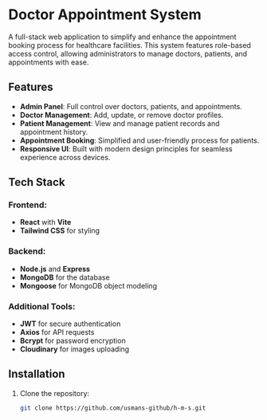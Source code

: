 # Doctor Appointment System

A full-stack web application to simplify and enhance the appointment booking process for healthcare facilities. This system features role-based access control, allowing administrators to manage doctors, patients, and appointments with ease.

## Features

- **Admin Panel**: Full control over doctors, patients, and appointments.
- **Doctor Management**: Add, update, or remove doctor profiles.
- **Patient Management**: View and manage patient records and appointment history.
- **Appointment Booking**: Simplified and user-friendly process for patients.
- **Responsive UI**: Built with modern design principles for seamless experience across devices.

## Tech Stack

### Frontend:
- **React** with **Vite**
- **Tailwind CSS** for styling

### Backend:
- **Node.js** and **Express**
- **MongoDB** for the database
- **Mongoose** for MongoDB object modeling

### Additional Tools:
- **JWT** for secure authentication
- **Axios** for API requests
- **Bcrypt** for password encryption
- **Cloudinary** for images uploading
## Installation

1. Clone the repository:
   ```bash
   git clone https://github.com/usmans-github/h-m-s.git
